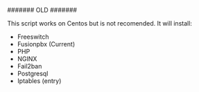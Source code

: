 #######
OLD
#######

This script works on Centos but is not recomended.
It will install:

* Freeswitch
* Fusionpbx (Current)
* PHP
* NGINX
* Fail2ban
* Postgresql
* Iptables (entry)
